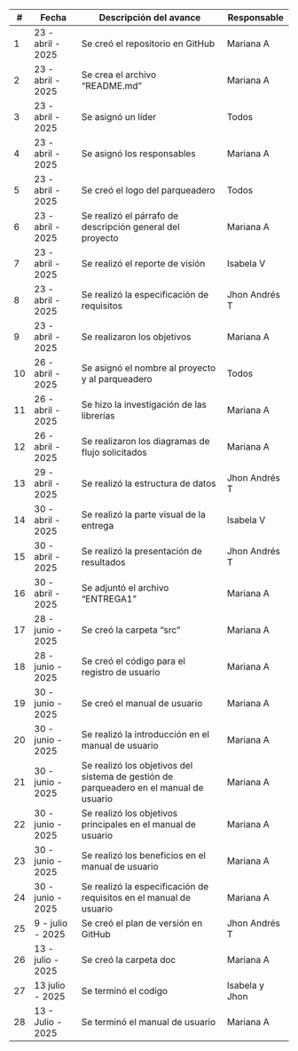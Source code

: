 
| #  | Fecha             | Descripción del avance                                                                            | Responsable     |
|----|-------------------|---------------------------------------------------------------------------------------------------|-----------------|
| 1  | 23 - abril - 2025 | Se creó el repositorio en GitHub                                                                 | Mariana A       |
| 2  | 23 - abril - 2025 | Se crea el archivo “README.md”                                                                   | Mariana A       |
| 3  | 23 - abril - 2025 | Se asignó un líder                                                                                | Todos           |
| 4  | 23 - abril - 2025 | Se asignó los responsables                                                                        | Mariana A       |
| 5  | 23 - abril - 2025 | Se creó el logo del parqueadero                                                                  | Todos           |
| 6  | 23 - abril - 2025 | Se realizó el párrafo de descripción general del proyecto                                        | Mariana A       |
| 7  | 23 - abril - 2025 | Se realizó el reporte de visión                                                                  | Isabela V       |
| 8  | 23 - abril - 2025 | Se realizó la especificación de requisitos                                                       | Jhon Andrés T   |
| 9  | 23 - abril - 2025 | Se realizaron los objetivos                                                                      | Mariana A       |
| 10 | 26 - abril - 2025 | Se asignó el nombre al proyecto y al parqueadero                                                 | Todos           |
| 11 | 26 - abril - 2025 | Se hizo la investigación de las librerías                                                        | Mariana A       |
| 12 | 26 - abril - 2025 | Se realizaron los diagramas de flujo solicitados                                                 | Mariana A       |
| 13 | 29 - abril - 2025 | Se realizó la estructura de datos                                                                | Jhon Andrés T   |
| 14 | 30 - abril - 2025 | Se realizó la parte visual de la entrega                                                         | Isabela V       |
| 15 | 30 - abril - 2025 | Se realizó la presentación de resultados                                                         | Jhon Andrés T   |
| 16 | 30 - abril - 2025 | Se adjuntó el archivo “ENTREGA1”                                                                 | Mariana A       |
| 17 | 28 - junio - 2025 | Se creó la carpeta “src”                                                                         | Mariana A       |
| 18 | 28 - junio - 2025 | Se creó el código para el registro de usuario                                                    | Mariana A       |
| 19 | 30 - junio - 2025 | Se creó el manual de usuario                                                                     | Mariana A       |
| 20 | 30 - junio - 2025 | Se realizó la introducción en el manual de usuario                                               | Mariana A       |
| 21 | 30 - junio - 2025 | Se realizó los objetivos del sistema de gestión de parqueadero en el manual de usuario           | Mariana A       |
| 22 | 30 - junio - 2025 | Se realizó los objetivos principales en el manual de usuario                                     | Mariana A       |
| 23 | 30 - junio - 2025 | Se realizó los beneficios en el manual de usuario                                                | Mariana A       |
| 24 | 30 - junio - 2025 | Se realizó la especificación de requisitos en el manual de usuario                               | Mariana A       |
| 25 | 9 - julio - 2025  | Se creó el plan de versión en GitHub                                                             | Jhon Andrés T   |
| 26 | 13 - julio - 2025 | Se creó la carpeta doc                                                                           |Mariana A|
| 27 | 13 julio - 2025   | Se terminó el codigo                                                                             | Isabela y Jhon |
| 28 | 13 - Julio - 2025 | Se terminó el manual de usuario                                                                  | Mariana A |
